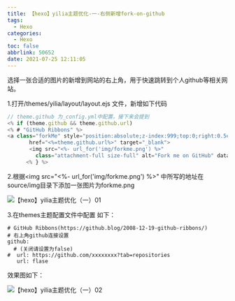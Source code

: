 ```yaml
---
title: 【hexo】yilia主题优化-一-右侧新增fork-on-github
tags:
  - Hexo
categories:
  - Hexo
toc: false
abbrlink: 50652
date: 2021-07-25 12:11:05
---
```


选择一张合适的图片的新增到网站的右上角，用于快速跳转到个人github等相关网站。

1.打开/themes/yilia/layout/layout.ejs  文件，新增如下代码

<!--more-->

~~~javascript
// theme.github 为_config.yml中配置，接下来会提到
<% if (theme.github && theme.github.url)  
<% # "GitHub Ribbons" %>
<a class="forkMe" style="position:absolute;z-index:999;top:0;right:0.5em;"
       href="<%=theme.github.url%>" target="_blank">
       <img src="<%- url_for('img/forkme.png') %>"
         class="attachment-full size-full" alt="Fork me on GitHub" data-recalc-dims="1"></a>
      <% } %>
~~~

2.根据<img src="<%- url_for('img/forkme.png') %>" 中所写的地址在source/img目录下添加一张图片为forkme.png

![【hexo】yilia主题优化（一）01](https://cdn.jsdelivr.net/gh/liuhuanhuan963019/blogPicture/md_photos/%E3%80%90hexo%E3%80%91yilia%E4%B8%BB%E9%A2%98%E4%BC%98%E5%8C%9601.png)

3.在themes主题配置文件中配置 如下：

~~~shell
# GitHub Ribbons(https://github.blog/2008-12-19-github-ribbons/)
# 右上角github连接设置
github:
  # (关闭请设置为false)
#  url: https://github.com/xxxxxxxx?tab=repositories
   url: flase
~~~

效果图如下：

![【hexo】yilia主题优化（一）02](https://cdn.jsdelivr.net/gh/liuhuanhuan963019/blogPicture/md_photos/%E3%80%90hexo%E3%80%91yilia%E4%B8%BB%E9%A2%98%E4%BC%98%E5%8C%9602.png)




